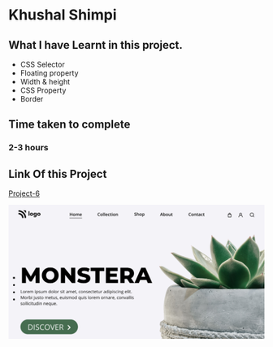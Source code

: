 # Khushal Shimpi

## What I have Learnt in this project.

- CSS Selector
- Floating property
- Width & height
- CSS Property
- Border


## Time taken to complete

### 2-3 hours

## Link Of this Project

[Project-6](https://bucolic-medovik-bc54d0.netlify.app/)

![Image](thumbnail.png)